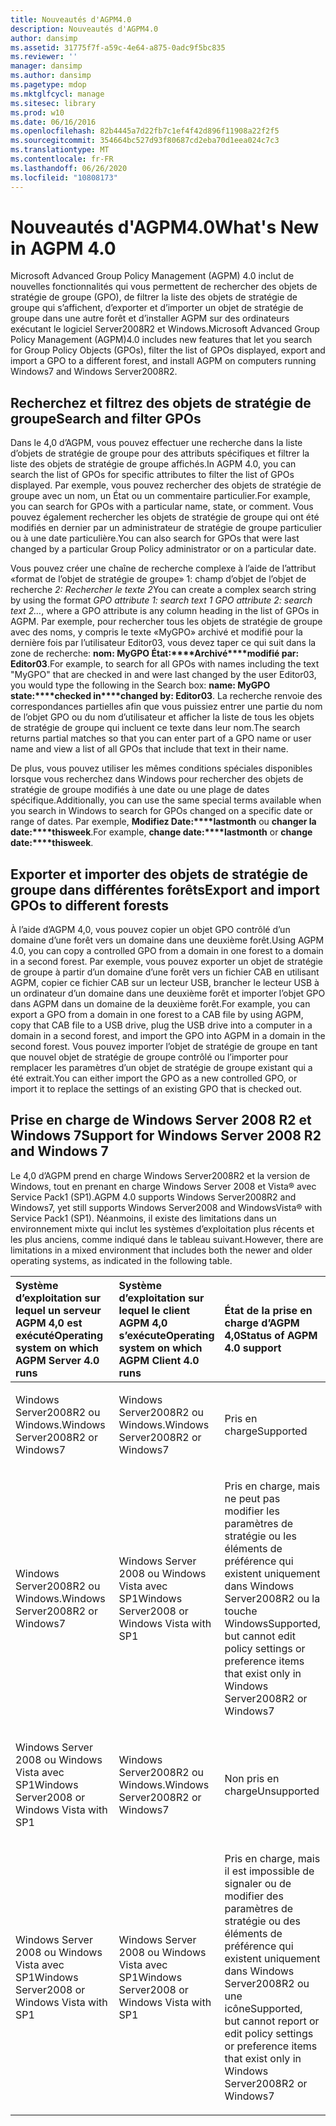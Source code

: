 ```yaml
---
title: Nouveautés d'AGPM4.0
description: Nouveautés d'AGPM4.0
author: dansimp
ms.assetid: 31775f7f-a59c-4e64-a875-0adc9f5bc835
ms.reviewer: ''
manager: dansimp
ms.author: dansimp
ms.pagetype: mdop
ms.mktglfcycl: manage
ms.sitesec: library
ms.prod: w10
ms.date: 06/16/2016
ms.openlocfilehash: 82b4445a7d22fb7c1ef4f42d896f11908a22f2f5
ms.sourcegitcommit: 354664bc527d93f80687cd2eba70d1eea024c7c3
ms.translationtype: MT
ms.contentlocale: fr-FR
ms.lasthandoff: 06/26/2020
ms.locfileid: "10808173"
---
```

# <span data-ttu-id="20a15-103">Nouveautés d'AGPM4.0</span><span class="sxs-lookup"><span data-stu-id="20a15-103">What's New in AGPM 4.0</span></span>


<span data-ttu-id="20a15-104">Microsoft Advanced Group Policy Management (AGPM) 4.0 inclut de nouvelles fonctionnalités qui vous permettent de rechercher des objets de stratégie de groupe (GPO), de filtrer la liste des objets de stratégie de groupe qui s’affichent, d’exporter et d’importer un objet de stratégie de groupe dans une autre forêt et d’installer AGPM sur des ordinateurs exécutant le logiciel Server2008R2 et Windows.</span><span class="sxs-lookup"><span data-stu-id="20a15-104">Microsoft Advanced Group Policy Management (AGPM)4.0 includes new features that let you search for Group Policy Objects (GPOs), filter the list of GPOs displayed, export and import a GPO to a different forest, and install AGPM on computers running Windows7 and Windows Server2008R2.</span></span>

## <span data-ttu-id="20a15-105">Recherchez et filtrez des objets de stratégie de groupe</span><span class="sxs-lookup"><span data-stu-id="20a15-105">Search and filter GPOs</span></span>


<span data-ttu-id="20a15-106">Dans le 4,0 d’AGPM, vous pouvez effectuer une recherche dans la liste d’objets de stratégie de groupe pour des attributs spécifiques et filtrer la liste des objets de stratégie de groupe affichés.</span><span class="sxs-lookup"><span data-stu-id="20a15-106">In AGPM 4.0, you can search the list of GPOs for specific attributes to filter the list of GPOs displayed.</span></span> <span data-ttu-id="20a15-107">Par exemple, vous pouvez rechercher des objets de stratégie de groupe avec un nom, un État ou un commentaire particulier.</span><span class="sxs-lookup"><span data-stu-id="20a15-107">For example, you can search for GPOs with a particular name, state, or comment.</span></span> <span data-ttu-id="20a15-108">Vous pouvez également rechercher les objets de stratégie de groupe qui ont été modifiés en dernier par un administrateur de stratégie de groupe particulier ou à une date particulière.</span><span class="sxs-lookup"><span data-stu-id="20a15-108">You can also search for GPOs that were last changed by a particular Group Policy administrator or on a particular date.</span></span>

<span data-ttu-id="20a15-109">Vous pouvez créer une chaîne de recherche complexe à l’aide de l’attribut «format de l’objet de stratégie de groupe» 1: champ d’objet de l’objet de recherche *2: Rechercher le texte 2*</span><span class="sxs-lookup"><span data-stu-id="20a15-109">You can create a complex search string by using the format *GPO attribute 1: search text 1 GPO attribute 2: search text 2…*, where a GPO attribute is any column heading in the list of GPOs in AGPM.</span></span> <span data-ttu-id="20a15-110">Par exemple, pour rechercher tous les objets de stratégie de groupe avec des noms, y compris le texte «MyGPO» archivé et modifié pour la dernière fois par l’utilisateur Editor03, vous devez taper ce qui suit dans la zone de recherche: **nom: MyGPO État:\*\*\*\*Archivé\*\*\*\*modifié par: Editor03**.</span><span class="sxs-lookup"><span data-stu-id="20a15-110">For example, to search for all GPOs with names including the text "MyGPO" that are checked in and were last changed by the user Editor03, you would type the following in the Search box: **name: MyGPO state:\*\*\*\*checked in\*\*\*\*changed by: Editor03**.</span></span> <span data-ttu-id="20a15-111">La recherche renvoie des correspondances partielles afin que vous puissiez entrer une partie du nom de l’objet GPO ou du nom d’utilisateur et afficher la liste de tous les objets de stratégie de groupe qui incluent ce texte dans leur nom.</span><span class="sxs-lookup"><span data-stu-id="20a15-111">The search returns partial matches so that you can enter part of a GPO name or user name and view a list of all GPOs that include that text in their name.</span></span>

<span data-ttu-id="20a15-112">De plus, vous pouvez utiliser les mêmes conditions spéciales disponibles lorsque vous recherchez dans Windows pour rechercher des objets de stratégie de groupe modifiés à une date ou une plage de dates spécifique.</span><span class="sxs-lookup"><span data-stu-id="20a15-112">Additionally, you can use the same special terms available when you search in Windows to search for GPOs changed on a specific date or range of dates.</span></span> <span data-ttu-id="20a15-113">Par exemple, **Modifiez Date:\*\*\*\*lastmonth** ou **changer la date:\*\*\*\*thisweek**.</span><span class="sxs-lookup"><span data-stu-id="20a15-113">For example, **change date:\*\*\*\*lastmonth** or **change date:\*\*\*\*thisweek**.</span></span>

## <span data-ttu-id="20a15-114">Exporter et importer des objets de stratégie de groupe dans différentes forêts</span><span class="sxs-lookup"><span data-stu-id="20a15-114">Export and import GPOs to different forests</span></span>


<span data-ttu-id="20a15-115">À l’aide d’AGPM 4,0, vous pouvez copier un objet GPO contrôlé d’un domaine d’une forêt vers un domaine dans une deuxième forêt.</span><span class="sxs-lookup"><span data-stu-id="20a15-115">Using AGPM 4.0, you can copy a controlled GPO from a domain in one forest to a domain in a second forest.</span></span> <span data-ttu-id="20a15-116">Par exemple, vous pouvez exporter un objet de stratégie de groupe à partir d’un domaine d’une forêt vers un fichier CAB en utilisant AGPM, copier ce fichier CAB sur un lecteur USB, brancher le lecteur USB à un ordinateur d’un domaine dans une deuxième forêt et importer l’objet GPO dans AGPM dans un domaine de la deuxième forêt.</span><span class="sxs-lookup"><span data-stu-id="20a15-116">For example, you can export a GPO from a domain in one forest to a CAB file by using AGPM, copy that CAB file to a USB drive, plug the USB drive into a computer in a domain in a second forest, and import the GPO into AGPM in a domain in the second forest.</span></span> <span data-ttu-id="20a15-117">Vous pouvez importer l’objet de stratégie de groupe en tant que nouvel objet de stratégie de groupe contrôlé ou l’importer pour remplacer les paramètres d’un objet de stratégie de groupe existant qui a été extrait.</span><span class="sxs-lookup"><span data-stu-id="20a15-117">You can either import the GPO as a new controlled GPO, or import it to replace the settings of an existing GPO that is checked out.</span></span>

## <span data-ttu-id="20a15-118">Prise en charge de Windows Server 2008 R2 et Windows 7</span><span class="sxs-lookup"><span data-stu-id="20a15-118">Support for Windows Server 2008 R2 and Windows 7</span></span>


<span data-ttu-id="20a15-119">Le 4,0 d’AGPM prend en charge Windows Server2008R2 et la version de Windows, tout en prenant en charge Windows Server 2008 et Vista® avec Service Pack1 (SP1).</span><span class="sxs-lookup"><span data-stu-id="20a15-119">AGPM 4.0 supports Windows Server2008R2 and Windows7, yet still supports Windows Server2008 and WindowsVista® with Service Pack1 (SP1).</span></span> <span data-ttu-id="20a15-120">Néanmoins, il existe des limitations dans un environnement mixte qui inclut les systèmes d’exploitation plus récents et les plus anciens, comme indiqué dans le tableau suivant.</span><span class="sxs-lookup"><span data-stu-id="20a15-120">However, there are limitations in a mixed environment that includes both the newer and older operating systems, as indicated in the following table.</span></span>

<table>
<colgroup>
<col width="33%" />
<col width="33%" />
<col width="33%" />
</colgroup>
<thead>
<tr class="header">
<th align="left"><span data-ttu-id="20a15-121">Système d’exploitation sur lequel un serveur AGPM 4,0 est exécuté</span><span class="sxs-lookup"><span data-stu-id="20a15-121">Operating system on which AGPM Server 4.0 runs</span></span></th>
<th align="left"><span data-ttu-id="20a15-122">Système d’exploitation sur lequel le client AGPM 4,0 s’exécute</span><span class="sxs-lookup"><span data-stu-id="20a15-122">Operating system on which AGPM Client 4.0 runs</span></span></th>
<th align="left"><span data-ttu-id="20a15-123">État de la prise en charge d’AGPM 4,0</span><span class="sxs-lookup"><span data-stu-id="20a15-123">Status of AGPM 4.0 support</span></span></th>
</tr>
</thead>
<tbody>
<tr class="odd">
<td align="left"><p><span data-ttu-id="20a15-124">Windows Server2008R2 ou Windows.</span><span class="sxs-lookup"><span data-stu-id="20a15-124">Windows Server2008R2 or Windows7</span></span></p></td>
<td align="left"><p><span data-ttu-id="20a15-125">Windows Server2008R2 ou Windows.</span><span class="sxs-lookup"><span data-stu-id="20a15-125">Windows Server2008R2 or Windows7</span></span></p></td>
<td align="left"><p><span data-ttu-id="20a15-126">Pris en charge</span><span class="sxs-lookup"><span data-stu-id="20a15-126">Supported</span></span></p></td>
</tr>
<tr class="even">
<td align="left"><p><span data-ttu-id="20a15-127">Windows Server2008R2 ou Windows.</span><span class="sxs-lookup"><span data-stu-id="20a15-127">Windows Server2008R2 or Windows7</span></span></p></td>
<td align="left"><p><span data-ttu-id="20a15-128">Windows Server 2008 ou Windows Vista avec SP1</span><span class="sxs-lookup"><span data-stu-id="20a15-128">Windows Server2008 or Windows Vista with SP1</span></span></p></td>
<td align="left"><p><span data-ttu-id="20a15-129">Pris en charge, mais ne peut pas modifier les paramètres de stratégie ou les éléments de préférence qui existent uniquement dans Windows Server2008R2 ou la touche Windows</span><span class="sxs-lookup"><span data-stu-id="20a15-129">Supported, but cannot edit policy settings or preference items that exist only in Windows Server2008R2 or Windows7</span></span></p></td>
</tr>
<tr class="odd">
<td align="left"><p><span data-ttu-id="20a15-130">Windows Server 2008 ou Windows Vista avec SP1</span><span class="sxs-lookup"><span data-stu-id="20a15-130">Windows Server2008 or Windows Vista with SP1</span></span></p></td>
<td align="left"><p><span data-ttu-id="20a15-131">Windows Server2008R2 ou Windows.</span><span class="sxs-lookup"><span data-stu-id="20a15-131">Windows Server2008R2 or Windows7</span></span></p></td>
<td align="left"><p><span data-ttu-id="20a15-132">Non pris en charge</span><span class="sxs-lookup"><span data-stu-id="20a15-132">Unsupported</span></span></p></td>
</tr>
<tr class="even">
<td align="left"><p><span data-ttu-id="20a15-133">Windows Server 2008 ou Windows Vista avec SP1</span><span class="sxs-lookup"><span data-stu-id="20a15-133">Windows Server2008 or Windows Vista with SP1</span></span></p></td>
<td align="left"><p><span data-ttu-id="20a15-134">Windows Server 2008 ou Windows Vista avec SP1</span><span class="sxs-lookup"><span data-stu-id="20a15-134">Windows Server2008 or Windows Vista with SP1</span></span></p></td>
<td align="left"><p><span data-ttu-id="20a15-135">Pris en charge, mais il est impossible de signaler ou de modifier des paramètres de stratégie ou des éléments de préférence qui existent uniquement dans Windows Server2008R2 ou une icône</span><span class="sxs-lookup"><span data-stu-id="20a15-135">Supported, but cannot report or edit policy settings or preference items that exist only in Windows Server2008R2 or Windows7</span></span></p></td>
</tr>
</tbody>
</table>

 

 

 





